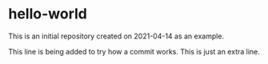 # hello-world
This is an initial repository created on 2021-04-14 as an example.

This line is being added to try how a commit works.
This is just an extra line.
